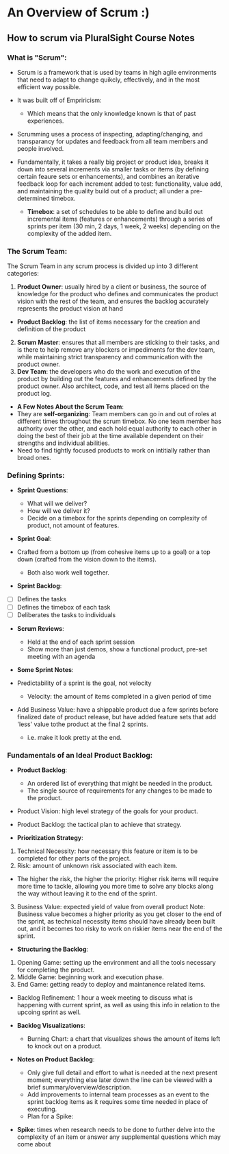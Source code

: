 # An Overview of Scrum :)

## How to scrum via PluralSight Course Notes


### What is "Scrum":
* Scrum is a framework that is used by teams in high agile environments that need to adapt to change quikcly, effectively, and in the most efficient way possible.
* It was built off of Empriricism: 
  * Which means that the only knowledge known is that of past experiences. 
* Scrumming uses a process of inspecting, adapting/changing, and transparancy for updates and feedback from all team members and people involved.

* Fundamentally, it takes a really big project or product idea, breaks it down into several increments via smaller tasks or items (by defining certain feaure sets or enhancements), and combines an iterative feedback loop for each increment added to test: functionality, value add, and maintaining the quality build out of a product; all under a pre-determined timebox.
  * **Timebox**: a set of schedules to be able to define and build out incremental items (features or enhancements) through a series of sprints per item (30 min, 2 days, 1 week, 2 weeks) depending on the complexity of the added item.

### The Scrum Team:
The Scrum Team in any scrum process is divided up into 3 different categories:
1. **Product Owner**: usually hired by a client or business, the source of knowledge for the product who defines and communicates the product vision with the rest of the team, and ensures the backlog accurately represents the product vision at hand
* **Product Backlog**: the list of items necessary for the creation and definition of the product
2. **Scrum Master**: ensures that all members are sticking to their tasks, and is there to help remove any blockers or impediments for the dev team, while maintaining strict transparency and communication with the product owner.
3. **Dev Team**: the developers who do the work and execution of the product by building out the features and enhancements defined by the product owner. Also architect, code, and test all items placed on the product log.

* **A Few Notes About the Scrum Team**:
 * They are **self-organizing**: Team members can go in and out of roles at different times throughout the scrum timebox. No one team member has authority over the other, and each hold equal authority to each other in doing the best of their job at the time available dependent on their strengths and individual abilities.
 * Need to find tightly focused products to work on intitially rather than broad ones.
 
 ### Defining Sprints:
 * **Sprint Questions**:
   * What will we deliver?
   * How will we deliver it?
   * Decide on a timebox for the sprints depending on complexity of product, not amount of features.
* **Sprint Goal**:
 * Crafted from a bottom up (from cohesive items up to a goal) or a top down (crafted from the vision down to the items).
   * Both also work well together.
 
* **Sprint Backlog**:
 - [ ] Defines the tasks
 - [ ] Defines the timebox of each task
 - [ ] Deliberates the tasks to individuals
 
* **Scrum Reviews**:
  * Held at the end of each sprint session
  * Show more than just demos, show a functional product, pre-set meeting with an agenda
  
* **Some Sprint Notes**:
 * Predictability of a sprint is the goal, not velocity
   * Velocity: the amount of items completed in a given period of time
 * Add Business Value: have a shippable product due a few sprints before finalized date of product release, but have added feature sets that add 'less' value tothe product at the final 2 sprints.
   * i.e. make it look pretty at the end.
   
### Fundamentals of an Ideal Product Backlog:
* **Product Backlog**: 
  * An ordered list of everything that might be needed in the product.
  * The single source of requirements for any changes to be made to the product.
  
* Product Vision: high level strategy of the goals for your product.
* Product Backlog: the tactical plan to achieve that strategy.

* **Prioritization Strategy**:
1. Technical Necessity: how necessary this feature or item is to be completed for other parts of the project.
2. Risk: amount of unknown risk associated with each item.
* The higher the risk, the higher the priority: Higher risk items will require more time to tackle, allowing you more time to solve any blocks along the way without leaving it to the end of the sprint.
3. Business Value: expected yield of value from overall product
Note: Business value becomes a higher priority as you get closer to the end of the sprint, as technical necessity items should have already been built out, and it becomes too risky to work on riskier items near the end of the sprint.

* **Structuring the Backlog**:
1. Opening Game: setting up the environment and all the tools necessary for completing the product.
2. Middle Game: beginning work and execution phase.
3. End Game: getting ready to deploy and maintanence related items.

* Backlog Refinement: 1 hour a week meeting to discuss what is happening with current sprint, as well as using this info in relation to the upcoing sprint as well. 

* **Backlog Visualizations**:
  * Burning Chart: a chart that visualizes shows the amount of items left to knock out on a product.

* **Notes on Product Backlog**:
  * Only give full detail and effort to what is needed at the next present moment; everything else later down the line can be viewed with a brief summary/overview/description.
  * Add improvements to internal team processes as an event to the sprint backlog items as it requires some time needed in place of executing.
  * Plan for a Spike:
* **Spike**: times when research needs to be done to further delve into the complexity of an item or answer any supplemental questions which may come about 
